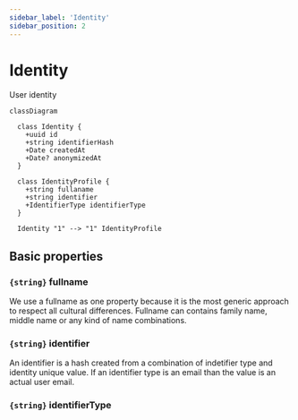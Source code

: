 ```yaml
---
sidebar_label: 'Identity'
sidebar_position: 2
---
```


# Identity

User identity

```mermaid
classDiagram

  class Identity {
    +uuid id
    +string identifierHash
    +Date createdAt
    +Date? anonymizedAt
  }

  class IdentityProfile {
    +string fullaname
    +string identifier
    +IdentifierType identifierType
  }

  Identity "1" --> "1" IdentityProfile
```

## Basic properties

### `{string}` fullname

We use a fullname as one property because it is the most generic approach to
respect all cultural differences. Fullname can contains family name, middle name
or any kind of name combinations.

### `{string}` identifier

An identifier is a hash created from a combination of indetifier type and identity
unique value. If an identifier type is an email than the value is an actual user email.

### `{string}` identifierType
